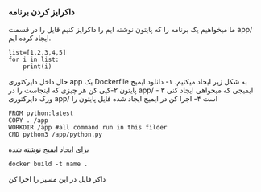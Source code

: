 ### داکرایز کردن برنامه
ما میخواهیم یک برنامه را که پایتون نوشته ایم را داکرایز کنیم
قایل را در قسمت app/ ایجاد کرده ایم.

```
list=[1,2,3,4,5]
for i in list:
    print(i)
``` 

حال داخل دایرکتوری app یک Dockerfile به شکل زیر ایحاد میکنیم.
۱- دانلود ایمیج پایتون
۲-کپی کن هر چیزی که اینجاست را در app/ ایمیجی که میخواهی ایجاد کنی
۳ - ورک دایرکتوری app/ است
۴- اجرا کن در ایمیج ایجاد شده فایل پایتون را
‍‍‍
```
FROM python:latest
COPY . /app
WORKDIR /app #all command run in this filder
CMD python3 /app/python.py
```

برای ایجاد ایمیج نوشته شده
```
docker build -t name .
```
داکر فایل در این مسیز را اجرا کن
